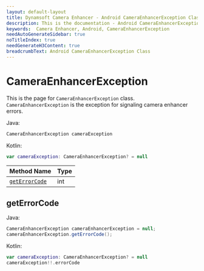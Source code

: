 ```yaml
---
layout: default-layout
title: Dynamsoft Camera Enhancer - Android CameraEnhancerException Class
description: This is the documentation - Android CameraEnhancerException Class page of Dynamsoft Camera Enhancer.
keywords:  Camera Enhancer, Android, CameraEnhancerException
needAutoGenerateSidebar: true
noTitleIndex: true
needGenerateH3Content: true
breadcrumbText: Android CameraEnhancerException Class
---
```


# CameraEnhancerException

This is the page for `CameraEnhancerException` class. `CameraEnhancerException` is the exception for signaling camera enhancer errors.

Java:

```java
CameraEnhancerException cameraException
```

Kotlin:

```kotlin
var cameraException: CameraEnhancerException? = null
```

| Method Name | Type |
|------|------|
| [`getErrorCode`](#geterrorcode) | int |

## getErrorCode

Java:

```java
CameraEnhancerException cameraEnhancerException = null;
cameraEnhancerException.getErrorCode();
```

Kotlin:

```kotlin
var cameraException: CameraEnhancerException? = null
cameraException!!.errorCode
```

